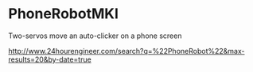 # PhoneRobotMKI
Two-servos move an auto-clicker on a phone screen


http://www.24hourengineer.com/search?q=%22PhoneRobot%22&max-results=20&by-date=true
